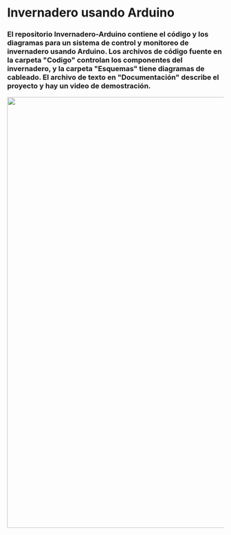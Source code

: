 # Invernadero usando Arduino
### El repositorio Invernadero-Arduino contiene el código y los diagramas para un sistema de control y monitoreo de invernadero usando Arduino. Los archivos de código fuente en la carpeta "Codigo" controlan los componentes del invernadero, y la carpeta "Esquemas" tiene diagramas de cableado. El archivo de texto en "Documentación" describe el proyecto y hay un video de demostración. 


<img src=https://github.com/Ivan-Herrera-Garcia/Invernadero-Arduino/assets/71898783/c3e4e2ec-44b8-47db-aa51-fdedf2ce5231 width=1000 height=1000></a>
